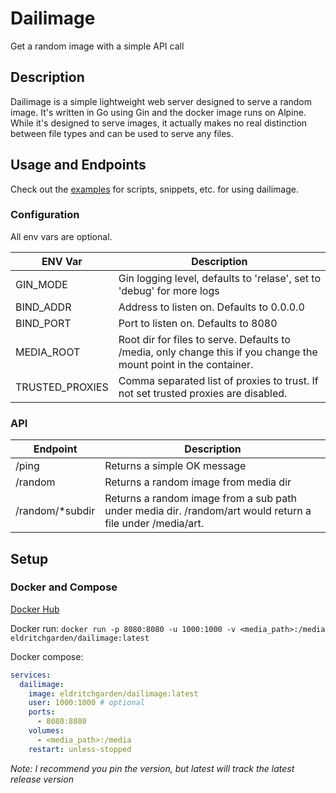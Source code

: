 # Dailimage
Get a random image with a simple API call

## Description
Dailimage is a simple lightweight web server designed to serve a random image.
It's written in Go using Gin and the docker image runs on Alpine.
While it's designed to serve images, it actually makes no real distinction
between file types and can be used to serve any files.

## Usage and Endpoints
Check out the [examples](docs/example/) for scripts, snippets, etc. for using
dailimage.

### Configuration
All env vars are optional.
<table>
  <thead>
    <tr>
      <th>ENV Var</th>
      <th>Description</th>
    </tr>
  </thead>
  <tbody>
    <tr>
      <td>GIN_MODE</td>
      <td>Gin logging level, defaults to 'relase', set to 'debug'
      for more logs</td>
    </tr>
    <tr>
      <td>BIND_ADDR</td>
      <td>Address to listen on. Defaults to 0.0.0.0</td>
    </tr>
    <tr>
      <td>BIND_PORT</td>
      <td>Port to listen on. Defaults to 8080</td>
    </tr>
    <tr>
      <td>MEDIA_ROOT</td>
      <td>Root dir for files to serve. Defaults to /media, only change this if
      you change the mount point in the container.</td>
    </tr>
    <tr>
      <td>TRUSTED_PROXIES</td>
      <td>Comma separated list of proxies to trust. If not set trusted proxies
      are disabled.</td>
    </tr>
  </tbody>
</table>

### API
<table>
  <thead>
    <tr>
      <th>Endpoint</th>
      <th>Description</th>
    </tr>
  </thead>
  <tbody>
    <tr>
      <td>/ping</td>
      <td>Returns a simple OK message</td>
    </tr>
    <tr>
      <td>/random</td>
      <td>Returns a random image from media dir</td>
    </tr>
    <tr>
      <td>/random/*subdir</td>
      <td>Returns a random image from a sub path under media dir. /random/art
      would return a file under /media/art.</td>
    </tr>
  </tbody>
</table>

## Setup
### Docker and Compose
[Docker Hub](https://hub.docker.com/r/eldritchgarden/dailimage)

Docker run:
`docker run -p 8080:8080 -u 1000:1000 -v <media_path>:/media eldritchgarden/dailimage:latest`

Docker compose:
```yaml
services:
  dailimage:
    image: eldritchgarden/dailimage:latest
    user: 1000:1000 # optional
    ports:
      - 8080:8080
    volumes:
      - <media_path>:/media
    restart: unless-stopped
```

*Note: I recommend you pin the version, but latest will track the latest
release version*
